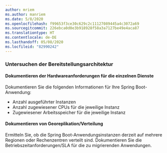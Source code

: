 ```yaml
---
author: mriem
ms.author: manriem
ms.date: 5/8/2020
ms.openlocfilehash: f99653f3ce30c629c2c11127089445a4c3072a69
ms.sourcegitcommit: 226ebca0d0e3b918928f58a3a7127be49e4aca87
ms.translationtype: HT
ms.contentlocale: de-DE
ms.lasthandoff: 05/08/2020
ms.locfileid: "82990242"
---
```

### <a name="inspect-the-deployment-architecture"></a>Untersuchen der Bereitstellungsarchitektur

#### <a name="document-hardware-requirements-for-each-service"></a>Dokumentieren der Hardwareanforderungen für die einzelnen Dienste

Dokumentieren Sie die folgenden Informationen für Ihre Spring Boot-Anwendung:

* Anzahl ausgeführter Instanzen
* Anzahl zugewiesener CPUs für die jeweilige Instanz
* Zugewiesener Arbeitsspeicher für die jeweilige Instanz

#### <a name="document-geo-replicationdistribution"></a>Dokumentieren von Georeplikation/Verteilung

Ermitteln Sie, ob die Spring Boot-Anwendungsinstanzen derzeit auf mehrere Regionen oder Rechenzentren verteilt sind. Dokumentieren Sie die Betriebszeitanforderungen/SLA für die zu migrierenden Anwendungen.
